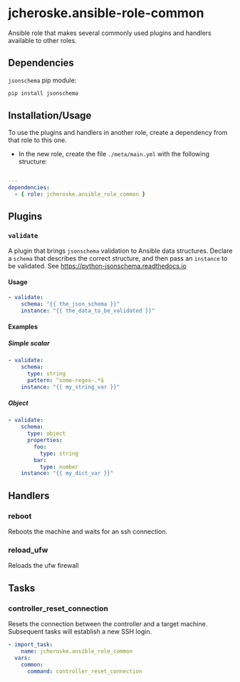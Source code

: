 # jcheroske.ansible-role-common

Ansible role that makes several commonly used plugins 
and handlers available to other roles.

## Dependencies

`jsonschema` pip module: 
```bash
pip install jsonschema
```

## Installation/Usage

To use the plugins and handlers in another role, 
create a dependency from that role to this one.

* In the new role, create the file `./meta/main.yml` with the 
following structure:

```yaml

---
dependencies:
  - { role: jcheroske.ansible_role_common }
```

## Plugins

### `validate`

A plugin that brings `jsonschema` validation to Ansible
data structures. Declare a `schema` that describes the correct 
structure, and then pass an `instance` to be validated. See
https://python-jsonschema.readthedocs.io

#### Usage

```yaml
- validate:
    schema: "{{ the_json_schema }}"
    instance: "{{ the_data_to_be_validated }}"
```

#### Examples

##### Simple scalar

```yaml
- validate:
    schema:
      type: string
      pattern: ^some-regex-.*$
    instance: "{{ my_string_var }}"
```

##### Object

```yaml
- validate:
    schema:
      type: object
      properties:
        foo:
          type: string
        bar:
          type: number
    instance: "{{ my_dict_var }}"
```

## Handlers

### reboot

Reboots the machine and waits for an ssh connection.

### reload_ufw

Reloads the ufw firewall

## Tasks

### controller_reset_connection

Resets the connection between the controller and a target machine.
Subsequent tasks will establish a new SSH login.

```yaml
- import_task:
    name: jcheroske.ansible_role_common
  vars:
    common:
      command: controller_reset_connection
```